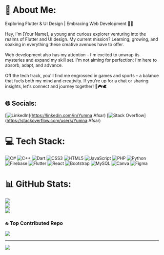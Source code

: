 # 💫 About Me:
Exploring Flutter & UI Design | Embracing Web Development 🌱📱<br><br>Hey, I'm [Your Name], a young and curious explorer venturing into the realms of Flutter and UI design. My current mission? Learning, growing, and soaking in everything these creative avenues have to offer.<br><br>Web development also has my attention – I'm excited to unwrap its mysteries and expand my skill set. I'm not aiming for perfection; I'm here to absorb, adapt, and advance.<br><br>Off the tech track, you'll find me engrossed in games and sports – a balance that fuels both my mind and creativity. If you're up for a chat or sharing insights, let's connect and journey together! 🚀🎮🕊️


## 🌐 Socials:
[![LinkedIn](https://img.shields.io/badge/LinkedIn-%230077B5.svg?logo=linkedin&logoColor=white)](https://linkedin.com/in/Yumna Afsar) [![Stack Overflow](https://img.shields.io/badge/-Stackoverflow-FE7A16?logo=stack-overflow&logoColor=white)](https://stackoverflow.com/users/Yumna Afsar) 

# 💻 Tech Stack:
![C#](https://img.shields.io/badge/c%23-%23239120.svg?style=plastic&logo=c-sharp&logoColor=white) ![C++](https://img.shields.io/badge/c++-%2300599C.svg?style=plastic&logo=c%2B%2B&logoColor=white) ![Dart](https://img.shields.io/badge/dart-%230175C2.svg?style=plastic&logo=dart&logoColor=white) ![CSS3](https://img.shields.io/badge/css3-%231572B6.svg?style=plastic&logo=css3&logoColor=white) ![HTML5](https://img.shields.io/badge/html5-%23E34F26.svg?style=plastic&logo=html5&logoColor=white) ![JavaScript](https://img.shields.io/badge/javascript-%23323330.svg?style=plastic&logo=javascript&logoColor=%23F7DF1E) ![PHP](https://img.shields.io/badge/php-%23777BB4.svg?style=plastic&logo=php&logoColor=white) ![Python](https://img.shields.io/badge/python-3670A0?style=plastic&logo=python&logoColor=ffdd54) ![Firebase](https://img.shields.io/badge/firebase-%23039BE5.svg?style=plastic&logo=firebase) ![Flutter](https://img.shields.io/badge/Flutter-%2302569B.svg?style=plastic&logo=Flutter&logoColor=white) ![React](https://img.shields.io/badge/react-%2320232a.svg?style=plastic&logo=react&logoColor=%2361DAFB) ![Bootstrap](https://img.shields.io/badge/bootstrap-%23563D7C.svg?style=plastic&logo=bootstrap&logoColor=white) ![MySQL](https://img.shields.io/badge/mysql-%2300f.svg?style=plastic&logo=mysql&logoColor=white) ![Canva](https://img.shields.io/badge/Canva-%2300C4CC.svg?style=plastic&logo=Canva&logoColor=white) 	![Figma](https://img.shields.io/badge/figma-%23F24E1E.svg?style=plastic&logo=figma&logoColor=white)
# 📊 GitHub Stats:
![](https://github-readme-stats.vercel.app/api?username=yumnaafsar&theme=radical&hide_border=true&include_all_commits=true&count_private=true)<br/>
![](https://github-readme-streak-stats.herokuapp.com/?user=yumnaafsar&theme=radical&hide_border=true)<br/>
![](https://github-readme-stats.vercel.app/api/top-langs/?username=yumnaafsar&theme=radical&hide_border=true&include_all_commits=true&count_private=true&layout=compact)

### 🔝 Top Contributed Repo
![](https://github-contributor-stats.vercel.app/api?username=yumnaafsar&limit=5&theme=radical&combine_all_yearly_contributions=true)

---
[![](https://visitcount.itsvg.in/api?id=yumnaafsar&icon=0&color=0)](https://visitcount.itsvg.in)

<!-- Proudly created with GPRM ( https://gprm.itsvg.in ) -->
